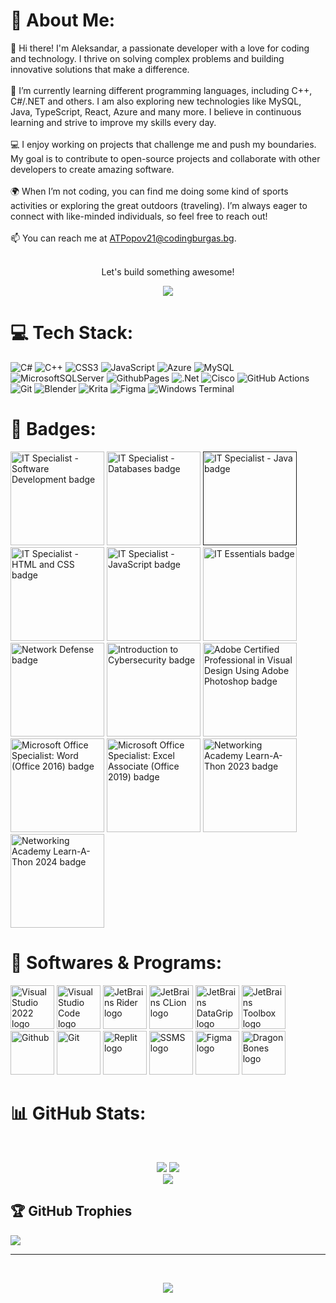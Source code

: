 # 💫 About Me:
👋 Hi there! I'm Aleksandar, a passionate developer with a love for coding and technology. I thrive on solving complex problems and building innovative solutions that make a difference.<br><br>🌱 I’m currently learning different programming languages, including C++, C#/.NET and others. I am also exploring new technologies like MySQL, Java, TypeScript, React, Azure and many more. I believe in continuous learning and strive to improve my skills every day.<br><br>💻 I enjoy working on projects that challenge me and push my boundaries. My goal is to contribute to open-source projects and collaborate with other developers to create amazing software.<br><br>🌍 When I’m not coding, you can find me doing some kind of sports activities or exploring the great outdoors (traveling). I’m always eager to connect with like-minded individuals, so feel free to reach out!<br><br>📫 You can reach me at ATPopov21@codingburgas.bg.<br><br><p align="center">Let's build something awesome!</p><p align="center">
![](https://quotes-github-readme.vercel.app/api?type=horizontal&theme=tokyonight)
</p>

# 💻 Tech Stack:
![C#](https://img.shields.io/badge/c%23-%23239120.svg?style=for-the-badge&logo=csharp&logoColor=white) ![C++](https://img.shields.io/badge/c++-%2300599C.svg?style=for-the-badge&logo=c%2B%2B&logoColor=white) ![CSS3](https://img.shields.io/badge/css3-%231572B6.svg?style=for-the-badge&logo=css3&logoColor=white) ![JavaScript](https://img.shields.io/badge/javascript-%23323330.svg?style=for-the-badge&logo=javascript&logoColor=%23F7DF1E) ![Azure](https://img.shields.io/badge/azure-%230072C6.svg?style=for-the-badge&logo=microsoftazure&logoColor=white) ![MySQL](https://img.shields.io/badge/mysql-4479A1.svg?style=for-the-badge&logo=mysql&logoColor=white) ![MicrosoftSQLServer](https://img.shields.io/badge/Microsoft%20SQL%20Server-CC2927?style=for-the-badge&logo=microsoft%20sql%20server&logoColor=white) ![GithubPages](https://img.shields.io/badge/github%20pages-121013?style=for-the-badge&logo=github&logoColor=white) ![.Net](https://img.shields.io/badge/.NET-5C2D91?style=for-the-badge&logo=.net&logoColor=white) ![Cisco](https://img.shields.io/badge/cisco-%23049fd9.svg?style=for-the-badge&logo=cisco&logoColor=black) ![GitHub Actions](https://img.shields.io/badge/github%20actions-%232671E5.svg?style=for-the-badge&logo=githubactions&logoColor=white) ![Git](https://img.shields.io/badge/git-%23F05033.svg?style=for-the-badge&logo=git&logoColor=white) ![Blender](https://img.shields.io/badge/blender-%23F5792A.svg?style=for-the-badge&logo=blender&logoColor=white) ![Krita](https://img.shields.io/badge/Krita-203759?style=for-the-badge&logo=krita&logoColor=EEF37B) ![Figma](https://img.shields.io/badge/figma-%23F24E1E.svg?style=for-the-badge&logo=figma&logoColor=white) ![Windows Terminal](https://img.shields.io/badge/Windows%20Terminal-%234D4D4D.svg?style=for-the-badge&logo=windows-terminal&logoColor=white)

# 🏅 Badges:
<a href="https://www.credly.com/earner/earned/badge/c36bd0c4-fe23-4e52-8adb-8d231e0e8550"><img src="https://images.credly.com/size/340x340/images/267a8b92-df48-41f1-9473-a0dae752310e/ITS-Badges_Software-Development_1200px.png" width="150" alt="IT Specialist - Software Development badge"/></a>
<a href="https://www.credly.com/earner/earned/badge/ab294c56-66c4-4393-904b-f5849eefdacf"><img src="https://images.credly.com/size/340x340/images/49a492cd-5f72-4c9d-aafa-06649e4853fb/MicrosoftTeams-image__5_.png" width="150" alt="IT Specialist - Databases badge"/></a>
<a href=""><img src="https://images.credly.com/size/340x340/images/2210b6fe-0eda-415a-8aba-6c1400566728/ITS-Badges_Java_1200px.png" width="150" alt="IT Specialist - Java badge"/></a>
<a href="https://www.credly.com/earner/earned/badge/10d1655e-ef67-40c4-8a26-1aefe60f7bc3"><img width="150" src="https://images.credly.com/size/340x340/images/e2dc688d-de61-44a5-81af-ee96f117a211/ITS-Badges_HTML-and-CSS_1200px.png" alt="IT Specialist - HTML and CSS badge"/><a/>
<a href="https://www.credly.com/earner/earned/badge/636c3e84-d00e-4052-b823-4452045ab449"><img width="150" src="https://images.credly.com/size/340x340/images/ef99b79e-fd54-4eb5-b2a4-bf17e92a4837/ITS-Badges_JavaScript_1200px.png" alt="IT Specialist - JavaScript badge"/><a/>
<a href="https://www.credly.com/earner/earned/badge/c1e55bac-a657-40a1-8aba-2bf4bb5673e9"><img width="150" src="https://images.credly.com/size/340x340/images/04e8034c-81f5-4f7f-ab23-e8b428c31ce9/ITE.png" alt="IT Essentials badge"/><a/>
<a href="https://www.credly.com/earner/earned/badge/ea6fecd0-c5b4-4b4f-bf43-ef380185bb38"><img src="https://images.credly.com/size/340x340/images/51526f76-711b-4caf-b04d-27f89512b112/NetworkDefense_v1_091721.png" width="150" alt="Network Defense badge"/></a>
<a href="https://www.credly.com/earner/earned/badge/88f035e3-2e4a-4104-90ae-6eb44b6fdb75"><img width="150" src="https://images.credly.com/size/340x340/images/af8c6b4e-fc31-47c4-8dcb-eb7a2065dc5b/I2CS__1_.png" alt="Introduction to Cybersecurity badge"/><a/>
<a href="https://www.credly.com/earner/earned/badge/78bd15f1-c8d3-4926-9161-9668beff84aa"><img src="https://images.credly.com/size/340x340/images/162c92e8-c60c-4c89-87c7-2a5fd9ed318a/Adobe_Certified_Professional_Adobe_Photoshop_digital_badge.png" width="150" alt="Adobe Certified Professional in Visual Design Using Adobe Photoshop badge"></a>
<a href="https://www.credly.com/badges/0c93c8ec-33d0-40db-aad9-dedd60143245"><img width="150" src="https://images.credly.com/size/340x340/images/fd092703-61db-4e9f-9c7c-2211d44ca87d/MOS_Word.png" alt="Microsoft Office Specialist: Word (Office 2016) badge"/><a/>
<a href="https://www.credly.com/earner/earned/badge/09bba845-0785-4808-9d8a-61a07f423a46"><img width="150" src="https://images.credly.com/size/340x340/images/9d2bcbe6-519f-4ed0-ad34-aca077421568/MOS_Excel.png" alt="Microsoft Office Specialist: Excel Associate (Office 2019) badge"/><a/>
<a href="https://www.credly.com/earner/earned/badge/ec0c8d6c-96d3-4238-aaa0-cf9e8df2333d"><img width="150" src="https://images.credly.com/size/340x340/images/b1395248-483c-48cd-b40d-7fe93837c37d/image.png" alt="Networking Academy Learn-A-Thon 2023 badge"/><a/>
<a href="https://www.credly.com/earner/earned/badge/42a7d438-0e99-46ba-bc84-9547d3342574"><img src="https://encrypted-tbn0.gstatic.com/images?q=tbn:ANd9GcRxX80yCEQJuOWw0FYEKm-T2xslVbnwnQXQK1_6RiqgHfOTg4ZQVp-Qx5LRljVRR-rK9IA&usqp=CAU" width="150" alt="Networking Academy Learn-A-Thon 2024 badge"/></a>

# 💽 Softwares & Programs:
<a href="https://visualstudio.microsoft.com/vs/"><img src="https://upload.wikimedia.org/wikipedia/commons/thumb/2/2c/Visual_Studio_Icon_2022.svg/2048px-Visual_Studio_Icon_2022.svg.png" height="70" alt="Visual Studio 2022 logo"/></a>
<a href="https://code.visualstudio.com/"><img src="https://upload.wikimedia.org/wikipedia/commons/thumb/9/9a/Visual_Studio_Code_1.35_icon.svg/2048px-Visual_Studio_Code_1.35_icon.svg.png" height="70" alt="Visual Studio Code logo"/></a>
<a href="https://www.jetbrains.com/rider/"><img src="https://upload.wikimedia.org/wikipedia/commons/thumb/6/6e/JetBrains_Rider_Icon.svg/2048px-JetBrains_Rider_Icon.svg.png" height="70" alt="JetBrains Rider logo"/></a>
<a href="https://www.jetbrains.com/clion/"><img src="https://upload.wikimedia.org/wikipedia/commons/thumb/6/62/Clion.svg/2048px-Clion.svg.png" height="70" alt="JetBrains CLion logo"/></a>
<a href="https://www.jetbrains.com/datagrip/"><img src="https://upload.wikimedia.org/wikipedia/commons/thumb/c/c9/DataGrip.svg/1024px-DataGrip.svg.png" height="70" alt="JetBrains DataGrip logo"/></a>
<a href="https://www.jetbrains.com/toolbox-app/"><img src="https://samuraism.com/wp-content/uploads/2021/08/icon-toolbox.png" height="70" alt="JetBrains Toolbox logo"/></a>
<a href="https://github.com/"><img src="https://icones.pro/wp-content/uploads/2021/06/icone-github-grise.png" height="70" alt="Github"/></a>
<a href="https://git-scm.com/"><img src="https://upload.wikimedia.org/wikipedia/commons/thumb/3/3f/Git_icon.svg/2048px-Git_icon.svg.png" height="70" alt="Git"/></a>
<a href="https://replit.com/"><img src="https://upload.wikimedia.org/wikipedia/commons/thumb/b/b2/Repl.it_logo.svg/1024px-Repl.it_logo.svg.png" height="70" alt="Replit logo"/></a>
<a href="https://learn.microsoft.com/en-us/sql/ssms/download-sql-server-management-studio-ssms?view=sql-server-ver16"><img src="https://img.utdstc.com/icon/981/2d8/9812d89705787310adf08f0edf758921b8d551e8329c8d8c5eeabf4d06b08378:200" height="70" alt="SSMS logo"/></a>
<a href="https://www.figma.com/"><img src="https://upload.wikimedia.org/wikipedia/commons/thumb/3/33/Figma-logo.svg/1200px-Figma-logo.svg.png" height="70" alt="Figma logo"/></a>
<a href="https://dragonbones.github.io/en/index.html"><img src="https://dragonbones.github.io/en/img/logo512.png" height="70" alt="DragonBones logo"/></a>

# 📊 GitHub Stats:
‎<p align="center">
  ![](https://github-readme-stats.vercel.app/api?username=ATPopov21&theme=github_dark&hide_border=false&include_all_commits=true&count_private=false)
  ![](https://github-readme-streak-stats.herokuapp.com/?user=ATPopov21&theme=github_dark&hide_border=false)<br/>
  ![](https://github-readme-stats.vercel.app/api/top-langs/?username=ATPopov21&theme=github_dark&hide_border=false&include_all_commits=true&count_private=false&layout=compact)
</p>

## 🏆 GitHub Trophies
![](https://github-profile-trophy.vercel.app/?username=ATPopov21&theme=gruvbox&no-frame=true&no-bg=false&margin-w=4)

---
‎<p align="center">[![](https://visitcount.itsvg.in/api?id=ATPopov21&icon=5&color=6)](https://visitcount.itsvg.in)</p>
